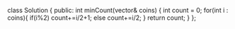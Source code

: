 <!--
 * @Author: your name
 * @Date: 2020-11-18 19:08:59
 * @LastEditTime: 2020-11-18 19:08:59
 * @LastEditors: Please set LastEditors
 * @Description: In User Settings Edit
 * @FilePath: /projects/leetcode/LCP 06. 拿硬币.md
-->
class Solution {
public:
    int minCount(vector<int>& coins) {
        int count = 0;
        for(int i : coins){
            if(i%2) count+=i/2+1;
            else count+=i/2;
        }
        return count;
    }
};